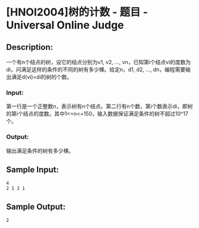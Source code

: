 # [HNOI2004]树的计数 - 题目 - Universal Online Judge

## Description: 

一个有n个结点的树，设它的结点分别为v1, v2, …, vn，已知第i个结点vi的度数为di，问满足这样的条件的不同的树有多少棵。给定n，d1, d2, …, dn，编程需要输出满足d(vi)=di的树的个数。

### Input: 

第一行是一个正整数n，表示树有n个结点。第二行有n个数，第i个数表示di，即树的第i个结点的度数。其中1<=n<=150，输入数据保证满足条件的树不超过10^17个。

### Output: 

输出满足条件的树有多少棵。


## Sample Input: 
```
4                     
2 1 2 1

```

## Sample Output: 
```
2
```
